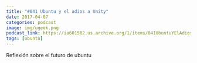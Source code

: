 ```yaml
---
title: "#041 Ubuntu y el adios a Unity"
date: 2017-04-07
categories: podcast
image: img/ugeek.png
podcast_link: https://ia601502.us.archive.org/1/items/041UbuntuYElAdiosAUnity/%23041%20Ubuntu%20y%20el%20adi%c3%b3s%20a%20Unity.mp3
tags: [ubuntu]
---
```

Reflexión sobre el futuro de ubuntu
